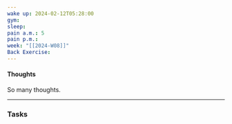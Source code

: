 ```yaml
---
wake up: 2024-02-12T05:28:00
gym: 
sleep: 
pain a.m.: 5
pain p.m.: 
week: "[[2024-W08]]"
Back Exercise:
---
```

#### Thoughts

So many thoughts. 



-----
### Tasks 

